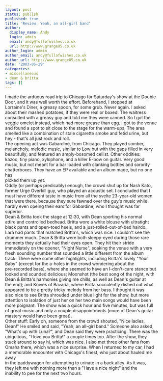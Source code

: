```yaml
---
layout: post
status: publish
published: true
title: 'Review: Yeah, an all-girl band'
author:
  display_name: Andy
  login: admin
  email: andy@fullofwishes.co.uk
  url: http://www.grange85.co.uk
author_login: admin
author_email: andy@fullofwishes.co.uk
author_url: http://www.grange85.co.uk
date: '2003-06-29'
categories:
- miscellaneous
- dean & britta
tags: []
---
```

<p>I made the arduous road trip to Chicago for Saturday's show at the Double<br />Door, and it was well worth the effort.  Beforehand, I stopped at<br />Lorraine's Diner, a greasy spoon, for some grub.  Never again.  I asked<br />about their mashed potatoes, if they were real or boxed.  The waitress<br />consulted with a greasy guy and told me they were canned.  So I got the<br />veggie omelet instead, which had more grease than egg.  I got to the venue<br />and found a spot to sit close to the stage for the warm-ups,  The area<br />smelled like a combination of stale cigarette smoke and fetid urine, but<br />hey - that's all just rock and roll.<br />The opening act was Gabardine, from Chicago.  They played somber,<br />melancholy, melodic music, similar to Low but with the gaps filled in very<br />beautifully; and featured an amply-bosomed cellist.  Other oddities:<br />kazoo, tiny piano, xylophone, and a killer E-bow on guitar.  Very good<br />music, but not meant for a bar loaded with clanking bottles and sorority<br />chatterboxes.  They have an EP available and an album made, but no one has<br />picked them up yet.<br />Oddly (or perhaps predicably) enough, the crowd shut up for Nash Kato,<br />former Urge Overkill guy, who played an acoustic set.  I concluded that I<br />must have different taste in music from all the svelte 23-year-old women<br />that were there, because they sure fawned over the guy's music while<br />hardly even opeing their ears for Gabardine, who I thought was far<br />superior.<br />Dean & Britta took the stage at 12:30, with Dean sporting his normal<br />attire and controlled bedhead.  Britta wore a white blouse with ultratight<br />black pants and open-toed heels, and a just-rolled-out-of-bed hairdo. <br />Lara had pants that matched Britta's, which was nice.  I couldn't see the<br />drummer much.  Dean & Britta were both sleepy-eyed during those rare<br />moments they actually had their eyes open.  They hit their stride<br />immediately on the opener, "Night Nurse", soaking the venue with a very<br />fresh sounding number that sounded a little different from the album<br />track.  There were some other highlights, including Britta's lovely "Your<br />Baby" (except for the a-holes in the crowd wondering about the<br />pre-recorded bass), where she seemed to have an I-don't-care stance but<br />looked and sounded delicious; Moonshot (the best song of the night, with<br />Dean & Britta's harmonies giving me chills, as well as Dean's guitar at<br />the end); and Knives of Bavaria, where Britta succulently dished out what<br />appeared to be a pretty tricky melody from her bass.  I thought it was<br />also nice to see Britta shrouded under blue light for the show, but more<br />attention to isolation of just her on her two main songs would have been<br />more poignant.  The show was a quick hour and five minutes, but was full<br />of great music and only a couple disappointments (more of Dean's guitar<br />mastery would have been great).<br />Other stuff: Early on, someone from the crowd shouted, "Nice ladies,<br />Dean!"  He smiled and said, "Yeah, an all-girl band."  Someone also asked,<br />"What's up with Luna?", and Dean said they were practicing.  There was the<br />ubiquitous, "I love you Britta!" a couple times too.  After the show, they<br />stuck around to say hi, which was nice.  I also met three other fans from<br />Omaha there, which was a nice surprise.  When I returned to my car, I had<br />a memorable encounter with Chicago's finest, who just about hauled me away<br />in the paddywagon for attempting to urinate in a back alley.  As it was,<br />they left me with nothing more than a "Have a nice night" and the<br />inability to pee for the next two hours.</p>
